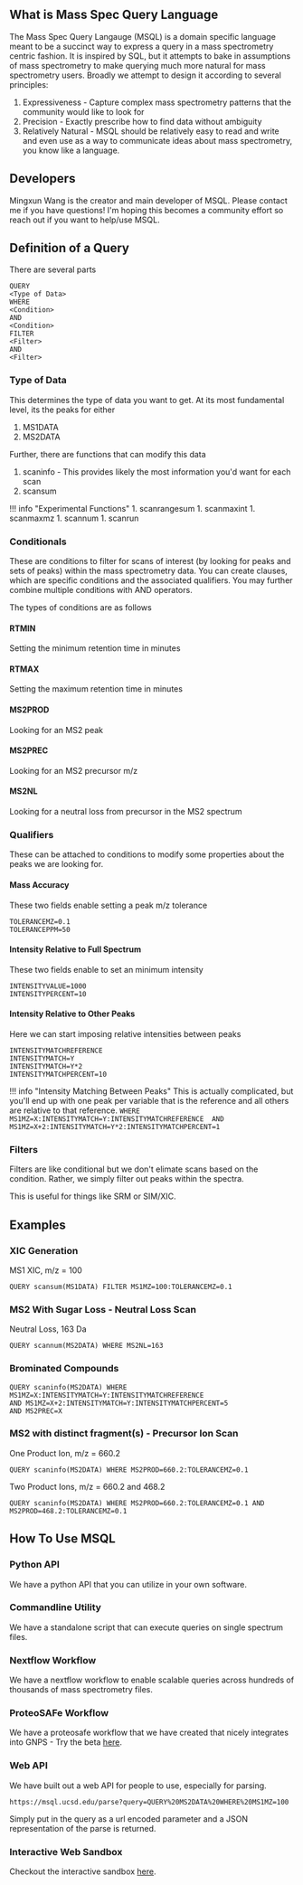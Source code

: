 

## What is Mass Spec Query Language

The Mass Spec Query Langauge (MSQL) is a domain specific language meant to be a succinct way to 
express a query in a mass spectrometry centric fashion. It is inspired by SQL, 
but it attempts to bake in assumptions of mass spectrometry to make querying much more
natural for mass spectrometry users. Broadly we attempt to design it according to several principles:

1. Expressiveness - Capture complex mass spectrometry patterns that the community would like to look for
1. Precision - Exactly prescribe how to find data without ambiguity
1. Relatively Natural - MSQL should be relatively easy to read and write and even use as a way to communicate ideas about mass spectrometry, you know like a language. 

## Developers

Mingxun Wang is the creator and main developer of MSQL. Please contact me if you have questions! I'm hoping this becomes a community effort so reach out if you want to help/use MSQL. 

## Definition of a Query

There are several parts

```
QUERY
<Type of Data>
WHERE
<Condition>
AND
<Condition>
FILTER
<Filter>
AND
<Filter>
```

### Type of Data

This determines the type of data you want to get. At its most fundamental level, its the peaks
for either 

1. MS1DATA
1. MS2DATA

Further, there are functions that can modify this data

1. scaninfo - This provides likely the most information you'd want for each scan
1. scansum

!!! info "Experimental Functions"
    1. scanrangesum
    1. scanmaxint
    1. scanmaxmz
    1. scannum
    1. scanrun


### Conditionals

These are conditions to filter for scans of interest (by looking for peaks and sets of peaks) within the mass spectrometry data. You can create clauses, 
which are specific conditions and the associated qualifiers. You may further combine multiple conditions with AND operators. 

The types of conditions are as follows

#### RTMIN

Setting the minimum retention time in minutes
#### RTMAX

Setting the maximum retention time in minutes

#### MS2PROD

Looking for an MS2 peak

#### MS2PREC

Looking for an MS2 precursor m/z

#### MS2NL

Looking for a neutral loss from precursor in the MS2 spectrum

### Qualifiers

These can be attached to conditions to modify some properties about the peaks we are looking for. 

#### Mass Accuracy

These two fields enable setting a peak m/z tolerance

```
TOLERANCEMZ=0.1
TOLERANCEPPM=50
```

#### Intensity Relative to Full Spectrum

These two fields enable to set an minimum intensity

```
INTENSITYVALUE=1000
INTENSITYPERCENT=10
```

#### Intensity Relative to Other Peaks

Here we can start imposing relative intensities between peaks

```
INTENSITYMATCHREFERENCE
INTENSITYMATCH=Y
INTENSITYMATCH=Y*2
INTENSITYMATCHPERCENT=10
```

!!! info "Intensity Matching Between Peaks"
    This is actually complicated, but you'll end up with one peak per variable that is the reference
    and all others are relative to that reference. 
    ```
    WHERE 
    MS1MZ=X:INTENSITYMATCH=Y:INTENSITYMATCHREFERENCE 
    AND 
    MS1MZ=X+2:INTENSITYMATCH=Y*2:INTENSITYMATCHPERCENT=1 
    ```


### Filters

Filters are like conditional but we don't elimate scans based on the condition. Rather, we simply filter out peaks within the spectra. 

This is useful for things like SRM or SIM/XIC. 


## Examples

### XIC Generation

MS1 XIC, m/z = 100

```
QUERY scansum(MS1DATA) FILTER MS1MZ=100:TOLERANCEMZ=0.1
```

### MS2 With Sugar Loss - Neutral Loss Scan

Neutral Loss, 163 Da

```
QUERY scannum(MS2DATA) WHERE MS2NL=163
```

### Brominated Compounds

```
QUERY scaninfo(MS2DATA) WHERE 
MS1MZ=X:INTENSITYMATCH=Y:INTENSITYMATCHREFERENCE 
AND MS1MZ=X+2:INTENSITYMATCH=Y:INTENSITYMATCHPERCENT=5
AND MS2PREC=X
```
### MS2 with distinct fragment(s) - Precursor Ion Scan

One Product Ion, m/z = 660.2
```
QUERY scaninfo(MS2DATA) WHERE MS2PROD=660.2:TOLERANCEMZ=0.1
```

Two Product Ions, m/z = 660.2 and 468.2
```
QUERY scaninfo(MS2DATA) WHERE MS2PROD=660.2:TOLERANCEMZ=0.1 AND MS2PROD=468.2:TOLERANCEMZ=0.1
```

## How To Use MSQL

### Python API

We have a python API that you can utilize in your own software. 

### Commandline Utility

We have a standalone script that can execute queries on single spectrum files. 

### Nextflow Workflow

We have a nextflow workflow to enable scalable queries across hundreds of thousands of mass spectrometry files. 

### ProteoSAFe Workflow

We have a proteosafe workflow that we have created that nicely integrates into GNPS - Try the beta [here](https://proteomics2.ucsd.edu/ProteoSAFe/index.jsp?params=%7B%22workflow%22%3A%20%22MSQL-NF%22%7D).

### Web API

We have built out a web API for people to use, especially for parsing. 

```
https://msql.ucsd.edu/parse?query=QUERY%20MS2DATA%20WHERE%20MS1MZ=100
```

Simply put in the query as a url encoded parameter and a JSON representation of the parse is returned. 

### Interactive Web Sandbox

Checkout the interactive sandbox [here](https://msql.ucsd.edu/).